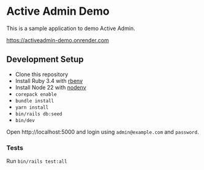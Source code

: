 # Active Admin Demo

This is a sample application to demo Active Admin.

https://activeadmin-demo.onrender.com

## Development Setup

- Clone this repository
- Install Ruby 3.4 with [rbenv](https://github.com/rbenv/rbenv)
- Install Node 22 with [nodenv](https://github.com/nodenv/nodenv)
- `corepack enable`
- `bundle install`
- `yarn install`
- `bin/rails db:seed`
- `bin/dev`

Open http://localhost:5000 and login using `admin@example.com` and `password`.

### Tests

Run `bin/rails test:all`

